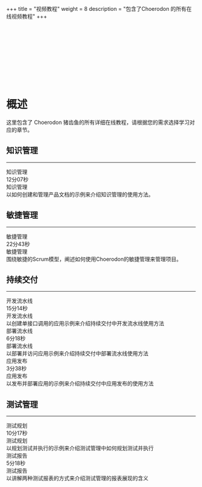 ﻿+++
title = "视频教程"
weight = 8
description = "包含了Choerodon 的所有在线视频教程"
+++

<div class="tutorial-video" id="tutorial-video">
    <div class="bg"></div>
    <iframe frameborder="0" src='' allowfullscreen="true" quality="high"></iframe>
    <div class="iconfont icon-guanbi"></div>
</div>

# 概述

这里包含了 Choerodon 猪齿鱼的所有详细在线教程，请根据您的需求选择学习对应的章节。

## 知识管理
---
<div class="tutorial-img" id="tutorial-img">
    <div class="col-lg-4 col-md-4 col-xs-12 tutorial" data-src="g07413b6v6s">
        <div class="tutorial-head" style="background: url(/img/docs/quick-start/video/wiki.svg)no-repeat center 100%;    background-size: cover;">
            <div class="title">知识管理</div>
            <div class="time">
                <div class="content">
                    <i class="iconfont icon-play-button"></i>
                    <div>12分07秒</div>
                </div>
            </div>
        </div>
        <div class="tutorial-footer">
            <div class="content">
                <div class="title">知识管理</div>
                <div class="description">以如何创建和管理产品文档的示例来介绍知识管理的使用方法。</div>
            </div>
        </div>
    </div>
</div>

## 敏捷管理
---
<div class="tutorial-img" id="tutorial-img">
    <div class="col-lg-4 col-md-4 col-xs-12 tutorial" data-src="h07358jaa5q">
        <div class="tutorial-head" style="background: url(/img/docs/quick-start/video/agile.svg)no-repeat center 100%;    background-size: cover;">
            <div class="title">敏捷管理</div>
            <div class="time">
                <div class="content">
                    <i class="iconfont icon-play-button"></i>
                    <div>22分43秒</div>
                </div>
            </div>
        </div>
        <div class="tutorial-footer">
            <div class="content">
                <div class="title">敏捷管理</div>
                <div class="description">围绕敏捷的Scrum模型，阐述如何使用Choerodon的敏捷管理来管理项目。</div>
            </div>
        </div>
    </div>
</div>

## 持续交付
---
<div class="tutorial-img" id="tutorial-img">
    <div class="col-lg-4 col-md-4 col-xs-12 tutorial" data-src="f0735vcyhgm">
        <div class="tutorial-head" style="background: url(/img/docs/quick-start/video/devops.svg)no-repeat center 100%;    background-size: cover;">
            <div class="title">开发流水线</div>
            <div class="time">
                <div class="content">
                    <i class="iconfont icon-play-button"></i>
                    <div>15分14秒</div>
                </div>
            </div>
        </div>
        <div class="tutorial-footer">
            <div class="content">
                <div class="title">开发流水线</div>
                <div class="description">以创建单接口调用的应用示例来介绍持续交付中开发流水线使用方法</div>
            </div>
        </div>
    </div>
    <div class="col-lg-4 col-md-4 col-xs-12 tutorial" data-src="y0735zgqr1j">
        <div class="tutorial-head" style="background: url(/img/docs/quick-start/video/devops.svg)no-repeat center 100%;    background-size: cover;">
            <div class="title">部署流水线</div>
            <div class="time">
                <div class="content">
                    <i class="iconfont icon-play-button"></i>
                    <div>6分18秒</div>
                </div>
            </div>
        </div>
        <div class="tutorial-footer">
            <div class="content">
                <div class="title">部署流水线</div>
                <div class="description">以部署并访问应用示例来介绍持续交付中部署流水线使用方法</div>
            </div>
        </div>
    </div>
    <div class="col-lg-4 col-md-4 col-xs-12 tutorial" data-src="d0735n2dplx">
        <div class="tutorial-head" style="background: url(/img/docs/quick-start/video/devops.svg)no-repeat center 100%;    background-size: cover;">
            <div class="title">应用发布</div>
            <div class="time">
                <div class="content">
                    <i class="iconfont icon-play-button"></i>
                    <div>3分38秒</div>
                </div>
            </div>
        </div>
        <div class="tutorial-footer">
            <div class="content">
                <div class="title">应用发布</div>
                <div class="description">以发布并部署应用的示例来介绍持续交付中应用发布的使用方法</div>
            </div>
        </div>
    </div>
</div>

## 测试管理
---
<div class="tutorial-img" id="tutorial-img">
    <div class="col-lg-4 col-md-4 col-xs-12 tutorial" data-src="s0735iqq4eu">
        <div class="tutorial-head" style="background: url(/img/docs/quick-start/video/test.svg)no-repeat center 100%;    background-size: cover;">
            <div class="title">测试规划</div>
            <div class="time">
                <div class="content">
                    <i class="iconfont icon-play-button"></i>
                    <div>10分17秒</div>
                </div>
            </div>
        </div>
        <div class="tutorial-footer">
            <div class="content">
                <div class="title">测试规划</div>
                <div class="description">以规划测试并执行的示例来介绍测试管理中如何规划测试并执行</div>
            </div>
        </div>
    </div>
    <div class="col-lg-4 col-md-4 col-xs-12 tutorial" data-src="f0735a6jfyg">
        <div class="tutorial-head" style="background: url(/img/docs/quick-start/video/test.svg)no-repeat center 100%;    background-size: cover;">
            <div class="title">测试报告</div>
            <div class="time">
                <div class="content">
                    <i class="iconfont icon-play-button"></i>
                    <div>5分18秒</div>
                </div>
            </div>
        </div>
        <div class="tutorial-footer">
            <div class="content">
                <div class="title">测试报告</div>
                <div class="description">以讲解两种测试报表的方式来介绍测试管理的报表展现的含义</div>
            </div>
        </div>
    </div>
</div>